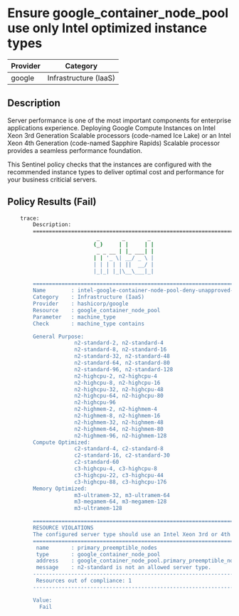 # Ensure google_container_node_pool use only Intel optimized instance types

| Provider            | Category                 |
|---------------------|--------------------------|
| google              | Infrastructure (IaaS)    |

## Description

Server performance is one of the most important components for enterprise applications experience. Deploying Google Compute Instances on Intel Xeon 3rd Generation Scalable processors (code-named Ice Lake) or an Intel Xeon 4th Generation (code-named Sapphire Rapids) Scalable processor provides a seamless performance foundation.

This Sentinel policy checks that the instances are configured with the recommended instance types to deliver optimal cost and performance for your business criticial servers.

## Policy Results (Fail)

```bash
    trace:
        Description:
        ========================================================================
                            _       _       _
                           (_)     | |     | |
                            _ _ __ | |_ ___| |
                           | | '_ \| __/ _ \ |
                           | | | | | ||  __/ |
                           |_|_| |_|\__\___|_|

        ========================================================================
        Name        : intel-google-container-node-pool-deny-unapproved-instance-types.sentinel
        Category    : Infrastructure (IaaS)
        Provider    : hashicorp/google
        Resource    : google_container_node_pool
        Parameter   : machine_type
        Check       : machine_type contains

        General Purpose:
                     n2-standard-2, n2-standard-4
                     n2-standard-8, n2-standard-16
                     n2-standard-32, n2-standard-48
                     n2-standard-64, n2-standard-80
                     n2-standard-96, n2-standard-128
                     n2-highcpu-2, n2-highcpu-4
                     n2-highcpu-8, n2-highcpu-16
                     n2-highcpu-32, n2-highcpu-48
                     n2-highcpu-64, n2-highcpu-80
                     n2-highcpu-96
                     n2-highmem-2, n2-highmem-4
                     n2-highmem-8, n2-highmem-16
                     n2-highmem-32, n2-highmem-48
                     n2-highmem-64, n2-highmem-80
                     n2-highmem-96, n2-highmem-128
        Compute Optimized:
                     c2-standard-4, c2-standard-8
                     c2-standard-16, c2-standard-30
                     c2-standard-60
                     c3-highcpu-4, c3-highcpu-8
                     c3-highcpu-22, c3-highcpu-44
                     c3-highcpu-88, c3-highcpu-176
        Memory Optimized:
                     m3-ultramem-32, m3-ultramem-64
                     m3-megamem-64, m3-megamem-128
                     m3-ultramem-128

        ========================================================================
        RESOURCE VIOLATIONS
        The configured server type should use an Intel Xeon 3rd or 4th Generation Scalable processor (code-named Ice Lake or Sapphire Rapids)
        ========================================================================
         name       : primary_preemptible_nodes
         type       : google_container_node_pool
         address    : google_container_node_pool.primary_preemptible_nodes
         message    : n2-standard is not an allowed server type.
        ------------------------------------------------------------------------
         Resources out of compliance: 1
        ------------------------------------------------------------------------

        Value:
          Fail
```
